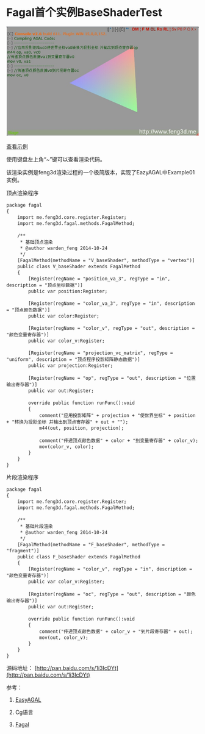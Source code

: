 # Fagal首个实例BaseShaderTest

![](../../../../wordpress/wp-content/uploads/2014/10/20141027163235.jpg)

[查看示例](../../../../feng3dDemo/BaseShaderTest.html)

使用键盘左上角“~”键可以查看渲染代码。

该渲染实例是feng3d渲染过程的一个极简版本，实现了EazyAGAL中Example01实例。

顶点渲染程序

```
package fagal
{
	import me.feng3d.core.register.Register;
	import me.feng3d.fagal.methods.FagalMethod;

	/**
	 * 基础顶点渲染
	 * @author warden_feng 2014-10-24
	 */
	[FagalMethod(methodName = "V_baseShader", methodType = "vertex")]
	public class V_baseShader extends FagalMethod
	{
		[Register(regName = "position_va_3", regType = "in", description = "顶点坐标数据")]
		public var position:Register;

		[Register(regName = "color_va_3", regType = "in", description = "顶点颜色数据")]
		public var color:Register;

		[Register(regName = "color_v", regType = "out", description = "颜色变量寄存器")]
		public var color_v:Register;

		[Register(regName = "projection_vc_matrix", regType = "uniform", description = "顶点程序投影矩阵静态数据")]
		public var projection:Register;

		[Register(regName = "op", regType = "out", description = "位置输出寄存器")]
		public var out:Register;

		override public function runFunc():void
		{
			comment("应用投影矩阵" + projection + "使世界坐标" + position + "转换为投影坐标 并输出到顶点寄存器" + out + "");
			m44(out, position, projection);

			comment("传递顶点颜色数据" + color + "到变量寄存器" + color_v);
			mov(color_v, color);
		}
	}
}
```

片段渲染程序

```
package fagal
{
	import me.feng3d.core.register.Register;
	import me.feng3d.fagal.methods.FagalMethod;

	/**
	 * 基础片段渲染
	 * @author warden_feng 2014-10-24
	 */
	[FagalMethod(methodName = "F_baseShader", methodType = "fragment")]
	public class F_baseShader extends FagalMethod
	{
		[Register(regName = "color_v", regType = "in", description = "颜色变量寄存器")]
		public var color_v:Register;

		[Register(regName = "oc", regType = "out", description = "颜色输出寄存器")]
		public var out:Register;

		override public function runFunc():void
		{
			comment("传递顶点颜色数据" + color_v + "到片段寄存器" + out);
			mov(out, color_v);
		}
	}
}
```

源码地址： [http://pan.baidu.com/s/1i3IcDYt](http://pan.baidu.com/s/1i3IcDYt)

参考：

1. [EasyAGAL](https://github.com/Barliesque/EasyAGAL)

2. Cg语言

3. [Fagal](fagal.md)